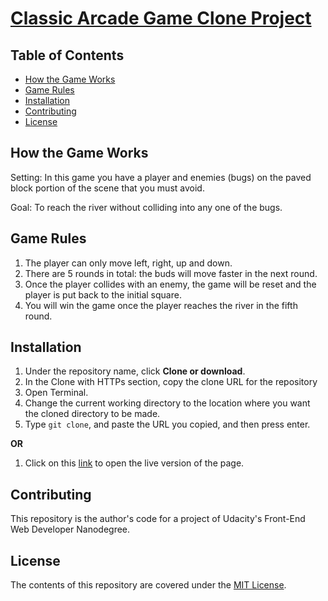 # [Classic Arcade Game Clone Project](https://alfred-kctang.github.io/Classic-Arcade-Game-Clone-Project/)

## Table of Contents

* [How the Game Works](#howTheGameWorks)
* [Game Rules](#gameRules)
* [Installation](#installation)
* [Contributing](#contributing)
* [License](#license)

## How the Game Works

Setting:
In this game you have a player and enemies (bugs) on the paved block portion of the scene that you must avoid.

Goal:
To reach the river without colliding into any one of the bugs.

## Game Rules

1. The player can only move left, right, up and down.
2. There are 5 rounds in total: the buds will move faster in the next round.
3. Once the player collides with an enemy, the game will be reset and the player is put back to the initial square.
4. You will win the game once the player reaches the river in the fifth round.

## Installation

1. Under the repository name, click **Clone or download**.
2. In the Clone with HTTPs section, copy the clone URL for the repository
3. Open Terminal.
4. Change the current working directory to the location where you want the cloned directory to be made.
5. Type `git clone`, and paste the URL you copied, and then press enter.

**OR**

1. Click on this [link](https://alfred-kctang.github.io/Classic-Arcade-Game-Clone-Project/) to open the live version of the page.

## Contributing

This repository is the author's code for a project of Udacity's Front-End Web Developer Nanodegree.

## License

The contents of this repository are covered under the [MIT License](https://choosealicense.com/licenses/mit/).

